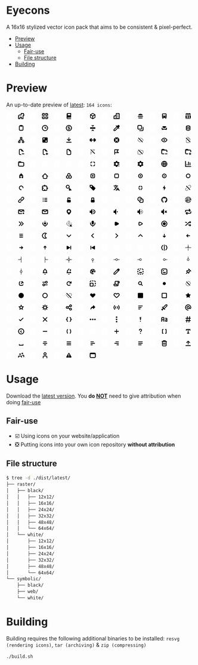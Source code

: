 # Eyecons

A 16x16 stylized vector icon pack that aims to be consistent & pixel-perfect.

<!-- vim-markdown-toc GFM -->

* [Preview](#preview)
* [Usage](#usage)
    * [Fair-use](#fair-use)
    * [File structure](#file-structure)
* [Building](#building)

<!-- vim-markdown-toc -->

# Preview

An up-to-date preview of [latest](https://github.com/bbfh-dev/eyecons/releases/latest): <!-- INSERT icons-amount -->`164 icons`:

<div style="display: flex; gap: 1rem; flex-wrap: wrap;">
<!-- BEGIN insert-icons-preview -->
    <img src=".docs/icon/white/animal.svg#gh-dark-mode-only" width="16px" height="16px" />
    <img src=".docs/icon/black/animal.svg#gh-light-mode-only" width="16px" height="16px" />
    <img src=".docs/icon/white/apps.svg#gh-dark-mode-only" width="16px" height="16px" />
    <img src=".docs/icon/black/apps.svg#gh-light-mode-only" width="16px" height="16px" />
    <img src=".docs/icon/white/book.svg#gh-dark-mode-only" width="16px" height="16px" />
    <img src=".docs/icon/black/book.svg#gh-light-mode-only" width="16px" height="16px" />
    <img src=".docs/icon/white/box.svg#gh-dark-mode-only" width="16px" height="16px" />
    <img src=".docs/icon/black/box.svg#gh-light-mode-only" width="16px" height="16px" />
    <img src=".docs/icon/white/building.svg#gh-dark-mode-only" width="16px" height="16px" />
    <img src=".docs/icon/black/building.svg#gh-light-mode-only" width="16px" height="16px" />
    <img src=".docs/icon/white/burger.svg#gh-dark-mode-only" width="16px" height="16px" />
    <img src=".docs/icon/black/burger.svg#gh-light-mode-only" width="16px" height="16px" />
    <img src=".docs/icon/white/bus.svg#gh-dark-mode-only" width="16px" height="16px" />
    <img src=".docs/icon/black/bus.svg#gh-light-mode-only" width="16px" height="16px" />
    <img src=".docs/icon/white/calendar.svg#gh-dark-mode-only" width="16px" height="16px" />
    <img src=".docs/icon/black/calendar.svg#gh-light-mode-only" width="16px" height="16px" />
    <img src=".docs/icon/white/clipboard.svg#gh-dark-mode-only" width="16px" height="16px" />
    <img src=".docs/icon/black/clipboard.svg#gh-light-mode-only" width="16px" height="16px" />
    <img src=".docs/icon/white/clock.svg#gh-dark-mode-only" width="16px" height="16px" />
    <img src=".docs/icon/black/clock.svg#gh-light-mode-only" width="16px" height="16px" />
    <img src=".docs/icon/white/coin.svg#gh-dark-mode-only" width="16px" height="16px" />
    <img src=".docs/icon/black/coin.svg#gh-light-mode-only" width="16px" height="16px" />
    <img src=".docs/icon/white/collapse.svg#gh-dark-mode-only" width="16px" height="16px" />
    <img src=".docs/icon/black/collapse.svg#gh-light-mode-only" width="16px" height="16px" />
    <img src=".docs/icon/white/color_picker.svg#gh-dark-mode-only" width="16px" height="16px" />
    <img src=".docs/icon/black/color_picker.svg#gh-light-mode-only" width="16px" height="16px" />
    <img src=".docs/icon/white/copy.svg#gh-dark-mode-only" width="16px" height="16px" />
    <img src=".docs/icon/black/copy.svg#gh-light-mode-only" width="16px" height="16px" />
    <img src=".docs/icon/white/couch.svg#gh-dark-mode-only" width="16px" height="16px" />
    <img src=".docs/icon/black/couch.svg#gh-light-mode-only" width="16px" height="16px" />
    <img src=".docs/icon/white/database.svg#gh-dark-mode-only" width="16px" height="16px" />
    <img src=".docs/icon/black/database.svg#gh-light-mode-only" width="16px" height="16px" />
    <img src=".docs/icon/white/diagram.svg#gh-dark-mode-only" width="16px" height="16px" />
    <img src=".docs/icon/black/diagram.svg#gh-light-mode-only" width="16px" height="16px" />
    <img src=".docs/icon/white/dice.svg#gh-dark-mode-only" width="16px" height="16px" />
    <img src=".docs/icon/black/dice.svg#gh-light-mode-only" width="16px" height="16px" />
    <img src=".docs/icon/white/download.svg#gh-dark-mode-only" width="16px" height="16px" />
    <img src=".docs/icon/black/download.svg#gh-light-mode-only" width="16px" height="16px" />
    <img src=".docs/icon/white/dumbbell.svg#gh-dark-mode-only" width="16px" height="16px" />
    <img src=".docs/icon/black/dumbbell.svg#gh-light-mode-only" width="16px" height="16px" />
    <img src=".docs/icon/white/error.svg#gh-dark-mode-only" width="16px" height="16px" />
    <img src=".docs/icon/black/error.svg#gh-light-mode-only" width="16px" height="16px" />
    <img src=".docs/icon/white/eye-crossed.svg#gh-dark-mode-only" width="16px" height="16px" />
    <img src=".docs/icon/black/eye-crossed.svg#gh-light-mode-only" width="16px" height="16px" />
    <img src=".docs/icon/white/eye.svg#gh-dark-mode-only" width="16px" height="16px" />
    <img src=".docs/icon/black/eye.svg#gh-light-mode-only" width="16px" height="16px" />
    <img src=".docs/icon/white/file-crossed.svg#gh-dark-mode-only" width="16px" height="16px" />
    <img src=".docs/icon/black/file-crossed.svg#gh-light-mode-only" width="16px" height="16px" />
    <img src=".docs/icon/white/file-minus.svg#gh-dark-mode-only" width="16px" height="16px" />
    <img src=".docs/icon/black/file-minus.svg#gh-light-mode-only" width="16px" height="16px" />
    <img src=".docs/icon/white/file-plus.svg#gh-dark-mode-only" width="16px" height="16px" />
    <img src=".docs/icon/black/file-plus.svg#gh-light-mode-only" width="16px" height="16px" />
    <img src=".docs/icon/white/file.svg#gh-dark-mode-only" width="16px" height="16px" />
    <img src=".docs/icon/black/file.svg#gh-light-mode-only" width="16px" height="16px" />
    <img src=".docs/icon/white/flag-crossed.svg#gh-dark-mode-only" width="16px" height="16px" />
    <img src=".docs/icon/black/flag-crossed.svg#gh-light-mode-only" width="16px" height="16px" />
    <img src=".docs/icon/white/flag.svg#gh-dark-mode-only" width="16px" height="16px" />
    <img src=".docs/icon/black/flag.svg#gh-light-mode-only" width="16px" height="16px" />
    <img src=".docs/icon/white/folder-crossed.svg#gh-dark-mode-only" width="16px" height="16px" />
    <img src=".docs/icon/black/folder-crossed.svg#gh-light-mode-only" width="16px" height="16px" />
    <img src=".docs/icon/white/folder-minus.svg#gh-dark-mode-only" width="16px" height="16px" />
    <img src=".docs/icon/black/folder-minus.svg#gh-light-mode-only" width="16px" height="16px" />
    <img src=".docs/icon/white/folder-plus.svg#gh-dark-mode-only" width="16px" height="16px" />
    <img src=".docs/icon/black/folder-plus.svg#gh-light-mode-only" width="16px" height="16px" />
    <img src=".docs/icon/white/folder.svg#gh-dark-mode-only" width="16px" height="16px" />
    <img src=".docs/icon/black/folder.svg#gh-light-mode-only" width="16px" height="16px" />
    <img src=".docs/icon/white/folder_zip.svg#gh-dark-mode-only" width="16px" height="16px" />
    <img src=".docs/icon/black/folder_zip.svg#gh-light-mode-only" width="16px" height="16px" />
    <img src=".docs/icon/white/fork.svg#gh-dark-mode-only" width="16px" height="16px" />
    <img src=".docs/icon/black/fork.svg#gh-light-mode-only" width="16px" height="16px" />
    <img src=".docs/icon/white/fullscreen.svg#gh-dark-mode-only" width="16px" height="16px" />
    <img src=".docs/icon/black/fullscreen.svg#gh-light-mode-only" width="16px" height="16px" />
    <img src=".docs/icon/white/gear-exclamation.svg#gh-dark-mode-only" width="16px" height="16px" />
    <img src=".docs/icon/black/gear-exclamation.svg#gh-light-mode-only" width="16px" height="16px" />
    <img src=".docs/icon/white/gear.svg#gh-dark-mode-only" width="16px" height="16px" />
    <img src=".docs/icon/black/gear.svg#gh-light-mode-only" width="16px" height="16px" />
    <img src=".docs/icon/white/globe.svg#gh-dark-mode-only" width="16px" height="16px" />
    <img src=".docs/icon/black/globe.svg#gh-light-mode-only" width="16px" height="16px" />
    <img src=".docs/icon/white/graph.svg#gh-dark-mode-only" width="16px" height="16px" />
    <img src=".docs/icon/black/graph.svg#gh-light-mode-only" width="16px" height="16px" />
    <img src=".docs/icon/white/helmet.svg#gh-dark-mode-only" width="16px" height="16px" />
    <img src=".docs/icon/black/helmet.svg#gh-light-mode-only" width="16px" height="16px" />
    <img src=".docs/icon/white/home.svg#gh-dark-mode-only" width="16px" height="16px" />
    <img src=".docs/icon/black/home.svg#gh-light-mode-only" width="16px" height="16px" />
    <img src=".docs/icon/white/honeycomb.svg#gh-dark-mode-only" width="16px" height="16px" />
    <img src=".docs/icon/black/honeycomb.svg#gh-light-mode-only" width="16px" height="16px" />
    <img src=".docs/icon/white/indicator_checkbox-checked.svg#gh-dark-mode-only" width="16px" height="16px" />
    <img src=".docs/icon/black/indicator_checkbox-checked.svg#gh-light-mode-only" width="16px" height="16px" />
    <img src=".docs/icon/white/indicator_checkbox.svg#gh-dark-mode-only" width="16px" height="16px" />
    <img src=".docs/icon/black/indicator_checkbox.svg#gh-light-mode-only" width="16px" height="16px" />
    <img src=".docs/icon/white/indicator_radio-checked.svg#gh-dark-mode-only" width="16px" height="16px" />
    <img src=".docs/icon/black/indicator_radio-checked.svg#gh-light-mode-only" width="16px" height="16px" />
    <img src=".docs/icon/white/indicator_radio-mixed.svg#gh-dark-mode-only" width="16px" height="16px" />
    <img src=".docs/icon/black/indicator_radio-mixed.svg#gh-light-mode-only" width="16px" height="16px" />
    <img src=".docs/icon/white/indicator_radio.svg#gh-dark-mode-only" width="16px" height="16px" />
    <img src=".docs/icon/black/indicator_radio.svg#gh-light-mode-only" width="16px" height="16px" />
    <img src=".docs/icon/white/indicator_spinner.svg#gh-dark-mode-only" width="16px" height="16px" />
    <img src=".docs/icon/black/indicator_spinner.svg#gh-light-mode-only" width="16px" height="16px" />
    <img src=".docs/icon/white/jigsaw.svg#gh-dark-mode-only" width="16px" height="16px" />
    <img src=".docs/icon/black/jigsaw.svg#gh-light-mode-only" width="16px" height="16px" />
    <img src=".docs/icon/white/key.svg#gh-dark-mode-only" width="16px" height="16px" />
    <img src=".docs/icon/black/key.svg#gh-light-mode-only" width="16px" height="16px" />
    <img src=".docs/icon/white/label.svg#gh-dark-mode-only" width="16px" height="16px" />
    <img src=".docs/icon/black/label.svg#gh-light-mode-only" width="16px" height="16px" />
    <img src=".docs/icon/white/language.svg#gh-dark-mode-only" width="16px" height="16px" />
    <img src=".docs/icon/black/language.svg#gh-light-mode-only" width="16px" height="16px" />
    <img src=".docs/icon/white/leave_fullscreen.svg#gh-dark-mode-only" width="16px" height="16px" />
    <img src=".docs/icon/black/leave_fullscreen.svg#gh-light-mode-only" width="16px" height="16px" />
    <img src=".docs/icon/white/lightning.svg#gh-dark-mode-only" width="16px" height="16px" />
    <img src=".docs/icon/black/lightning.svg#gh-light-mode-only" width="16px" height="16px" />
    <img src=".docs/icon/white/link-crossed.svg#gh-dark-mode-only" width="16px" height="16px" />
    <img src=".docs/icon/black/link-crossed.svg#gh-light-mode-only" width="16px" height="16px" />
    <img src=".docs/icon/white/link.svg#gh-dark-mode-only" width="16px" height="16px" />
    <img src=".docs/icon/black/link.svg#gh-light-mode-only" width="16px" height="16px" />
    <img src=".docs/icon/white/list.svg#gh-dark-mode-only" width="16px" height="16px" />
    <img src=".docs/icon/black/list.svg#gh-light-mode-only" width="16px" height="16px" />
    <img src=".docs/icon/white/lock-open.svg#gh-dark-mode-only" width="16px" height="16px" />
    <img src=".docs/icon/black/lock-open.svg#gh-light-mode-only" width="16px" height="16px" />
    <img src=".docs/icon/white/lock.svg#gh-dark-mode-only" width="16px" height="16px" />
    <img src=".docs/icon/black/lock.svg#gh-light-mode-only" width="16px" height="16px" />
    <img src=".docs/icon/white/logo_discord.svg#gh-dark-mode-only" width="16px" height="16px" />
    <img src=".docs/icon/black/logo_discord.svg#gh-light-mode-only" width="16px" height="16px" />
    <img src=".docs/icon/white/logo_eyecons.svg#gh-dark-mode-only" width="16px" height="16px" />
    <img src=".docs/icon/black/logo_eyecons.svg#gh-light-mode-only" width="16px" height="16px" />
    <img src=".docs/icon/white/logo_github.svg#gh-dark-mode-only" width="16px" height="16px" />
    <img src=".docs/icon/black/logo_github.svg#gh-light-mode-only" width="16px" height="16px" />
    <img src=".docs/icon/white/logo_modrinth.svg#gh-dark-mode-only" width="16px" height="16px" />
    <img src=".docs/icon/black/logo_modrinth.svg#gh-light-mode-only" width="16px" height="16px" />
    <img src=".docs/icon/white/mail-notification.svg#gh-dark-mode-only" width="16px" height="16px" />
    <img src=".docs/icon/black/mail-notification.svg#gh-light-mode-only" width="16px" height="16px" />
    <img src=".docs/icon/white/mail.svg#gh-dark-mode-only" width="16px" height="16px" />
    <img src=".docs/icon/black/mail.svg#gh-light-mode-only" width="16px" height="16px" />
    <img src=".docs/icon/white/map_pin.svg#gh-dark-mode-only" width="16px" height="16px" />
    <img src=".docs/icon/black/map_pin.svg#gh-light-mode-only" width="16px" height="16px" />
    <img src=".docs/icon/white/media_audio_volume_high.svg#gh-dark-mode-only" width="16px" height="16px" />
    <img src=".docs/icon/black/media_audio_volume_high.svg#gh-light-mode-only" width="16px" height="16px" />
    <img src=".docs/icon/white/media_audio_volume_low.svg#gh-dark-mode-only" width="16px" height="16px" />
    <img src=".docs/icon/black/media_audio_volume_low.svg#gh-light-mode-only" width="16px" height="16px" />
    <img src=".docs/icon/white/media_audio_volume_medium.svg#gh-dark-mode-only" width="16px" height="16px" />
    <img src=".docs/icon/black/media_audio_volume_medium.svg#gh-light-mode-only" width="16px" height="16px" />
    <img src=".docs/icon/white/media_audio_volume_mute.svg#gh-dark-mode-only" width="16px" height="16px" />
    <img src=".docs/icon/black/media_audio_volume_mute.svg#gh-light-mode-only" width="16px" height="16px" />
    <img src=".docs/icon/white/media_cycle.svg#gh-dark-mode-only" width="16px" height="16px" />
    <img src=".docs/icon/black/media_cycle.svg#gh-light-mode-only" width="16px" height="16px" />
    <img src=".docs/icon/white/media_fast_forward.svg#gh-dark-mode-only" width="16px" height="16px" />
    <img src=".docs/icon/black/media_fast_forward.svg#gh-light-mode-only" width="16px" height="16px" />
    <img src=".docs/icon/white/media_microphone-medium.svg#gh-dark-mode-only" width="16px" height="16px" />
    <img src=".docs/icon/black/media_microphone-medium.svg#gh-light-mode-only" width="16px" height="16px" />
    <img src=".docs/icon/white/media_microphone-mute.svg#gh-dark-mode-only" width="16px" height="16px" />
    <img src=".docs/icon/black/media_microphone-mute.svg#gh-light-mode-only" width="16px" height="16px" />
    <img src=".docs/icon/white/media_microphone.svg#gh-dark-mode-only" width="16px" height="16px" />
    <img src=".docs/icon/black/media_microphone.svg#gh-light-mode-only" width="16px" height="16px" />
    <img src=".docs/icon/white/media_play-fill.svg#gh-dark-mode-only" width="16px" height="16px" />
    <img src=".docs/icon/black/media_play-fill.svg#gh-light-mode-only" width="16px" height="16px" />
    <img src=".docs/icon/white/media_play.svg#gh-dark-mode-only" width="16px" height="16px" />
    <img src=".docs/icon/black/media_play.svg#gh-light-mode-only" width="16px" height="16px" />
    <img src=".docs/icon/white/media_record.svg#gh-dark-mode-only" width="16px" height="16px" />
    <img src=".docs/icon/black/media_record.svg#gh-light-mode-only" width="16px" height="16px" />
    <img src=".docs/icon/white/media_shuffle.svg#gh-dark-mode-only" width="16px" height="16px" />
    <img src=".docs/icon/black/media_shuffle.svg#gh-light-mode-only" width="16px" height="16px" />
    <img src=".docs/icon/white/menu_hamburger.svg#gh-dark-mode-only" width="16px" height="16px" />
    <img src=".docs/icon/black/menu_hamburger.svg#gh-light-mode-only" width="16px" height="16px" />
    <img src=".docs/icon/white/moon.svg#gh-dark-mode-only" width="16px" height="16px" />
    <img src=".docs/icon/black/moon.svg#gh-light-mode-only" width="16px" height="16px" />
    <img src=".docs/icon/white/navigation_angle_down.svg#gh-dark-mode-only" width="16px" height="16px" />
    <img src=".docs/icon/black/navigation_angle_down.svg#gh-light-mode-only" width="16px" height="16px" />
    <img src=".docs/icon/white/navigation_angle_left.svg#gh-dark-mode-only" width="16px" height="16px" />
    <img src=".docs/icon/black/navigation_angle_left.svg#gh-light-mode-only" width="16px" height="16px" />
    <img src=".docs/icon/white/navigation_angle_right.svg#gh-dark-mode-only" width="16px" height="16px" />
    <img src=".docs/icon/black/navigation_angle_right.svg#gh-light-mode-only" width="16px" height="16px" />
    <img src=".docs/icon/white/navigation_angle_up.svg#gh-dark-mode-only" width="16px" height="16px" />
    <img src=".docs/icon/black/navigation_angle_up.svg#gh-light-mode-only" width="16px" height="16px" />
    <img src=".docs/icon/white/navigation_arrow_down.svg#gh-dark-mode-only" width="16px" height="16px" />
    <img src=".docs/icon/black/navigation_arrow_down.svg#gh-light-mode-only" width="16px" height="16px" />
    <img src=".docs/icon/white/navigation_arrow_left.svg#gh-dark-mode-only" width="16px" height="16px" />
    <img src=".docs/icon/black/navigation_arrow_left.svg#gh-light-mode-only" width="16px" height="16px" />
    <img src=".docs/icon/white/navigation_arrow_right.svg#gh-dark-mode-only" width="16px" height="16px" />
    <img src=".docs/icon/black/navigation_arrow_right.svg#gh-light-mode-only" width="16px" height="16px" />
    <img src=".docs/icon/white/navigation_arrow_up.svg#gh-dark-mode-only" width="16px" height="16px" />
    <img src=".docs/icon/black/navigation_arrow_up.svg#gh-light-mode-only" width="16px" height="16px" />
    <img src=".docs/icon/white/navigation_next.svg#gh-dark-mode-only" width="16px" height="16px" />
    <img src=".docs/icon/black/navigation_next.svg#gh-light-mode-only" width="16px" height="16px" />
    <img src=".docs/icon/white/navigation_previous.svg#gh-dark-mode-only" width="16px" height="16px" />
    <img src=".docs/icon/black/navigation_previous.svg#gh-light-mode-only" width="16px" height="16px" />
    <img src=".docs/icon/white/navigation_redo.svg#gh-dark-mode-only" width="16px" height="16px" />
    <img src=".docs/icon/black/navigation_redo.svg#gh-light-mode-only" width="16px" height="16px" />
    <img src=".docs/icon/white/navigation_undo.svg#gh-dark-mode-only" width="16px" height="16px" />
    <img src=".docs/icon/black/navigation_undo.svg#gh-light-mode-only" width="16px" height="16px" />
    <img src=".docs/icon/white/neutral.svg#gh-dark-mode-only" width="16px" height="16px" />
    <img src=".docs/icon/black/neutral.svg#gh-light-mode-only" width="16px" height="16px" />
    <img src=".docs/icon/white/node_branch_cross.svg#gh-dark-mode-only" width="16px" height="16px" />
    <img src=".docs/icon/black/node_branch_cross.svg#gh-light-mode-only" width="16px" height="16px" />
    <img src=".docs/icon/white/node_branch_left.svg#gh-dark-mode-only" width="16px" height="16px" />
    <img src=".docs/icon/black/node_branch_left.svg#gh-light-mode-only" width="16px" height="16px" />
    <img src=".docs/icon/white/node_branch_right.svg#gh-dark-mode-only" width="16px" height="16px" />
    <img src=".docs/icon/black/node_branch_right.svg#gh-light-mode-only" width="16px" height="16px" />
    <img src=".docs/icon/white/node_cross.svg#gh-dark-mode-only" width="16px" height="16px" />
    <img src=".docs/icon/black/node_cross.svg#gh-light-mode-only" width="16px" height="16px" />
    <img src=".docs/icon/white/node_down.svg#gh-dark-mode-only" width="16px" height="16px" />
    <img src=".docs/icon/black/node_down.svg#gh-light-mode-only" width="16px" height="16px" />
    <img src=".docs/icon/white/node_horizontal.svg#gh-dark-mode-only" width="16px" height="16px" />
    <img src=".docs/icon/black/node_horizontal.svg#gh-light-mode-only" width="16px" height="16px" />
    <img src=".docs/icon/white/node_left.svg#gh-dark-mode-only" width="16px" height="16px" />
    <img src=".docs/icon/black/node_left.svg#gh-light-mode-only" width="16px" height="16px" />
    <img src=".docs/icon/white/node_right.svg#gh-dark-mode-only" width="16px" height="16px" />
    <img src=".docs/icon/black/node_right.svg#gh-light-mode-only" width="16px" height="16px" />
    <img src=".docs/icon/white/node_up.svg#gh-dark-mode-only" width="16px" height="16px" />
    <img src=".docs/icon/black/node_up.svg#gh-light-mode-only" width="16px" height="16px" />
    <img src=".docs/icon/white/node_vertical.svg#gh-dark-mode-only" width="16px" height="16px" />
    <img src=".docs/icon/black/node_vertical.svg#gh-light-mode-only" width="16px" height="16px" />
    <img src=".docs/icon/white/notification.svg#gh-dark-mode-only" width="16px" height="16px" />
    <img src=".docs/icon/black/notification.svg#gh-light-mode-only" width="16px" height="16px" />
    <img src=".docs/icon/white/notification-unread.svg#gh-dark-mode-only" width="16px" height="16px" />
    <img src=".docs/icon/black/notification-unread.svg#gh-light-mode-only" width="16px" height="16px" />
    <img src=".docs/icon/white/pallete.svg#gh-dark-mode-only" width="16px" height="16px" />
    <img src=".docs/icon/black/pallete.svg#gh-light-mode-only" width="16px" height="16px" />
    <img src=".docs/icon/white/pencil.svg#gh-dark-mode-only" width="16px" height="16px" />
    <img src=".docs/icon/black/pencil.svg#gh-light-mode-only" width="16px" height="16px" />
    <img src=".docs/icon/white/picture-placeholder.svg#gh-dark-mode-only" width="16px" height="16px" />
    <img src=".docs/icon/black/picture-placeholder.svg#gh-light-mode-only" width="16px" height="16px" />
    <img src=".docs/icon/white/picture.svg#gh-dark-mode-only" width="16px" height="16px" />
    <img src=".docs/icon/black/picture.svg#gh-light-mode-only" width="16px" height="16px" />
    <img src=".docs/icon/white/pin.svg#gh-dark-mode-only" width="16px" height="16px" />
    <img src=".docs/icon/black/pin.svg#gh-light-mode-only" width="16px" height="16px" />
    <img src=".docs/icon/white/popout.svg#gh-dark-mode-only" width="16px" height="16px" />
    <img src=".docs/icon/black/popout.svg#gh-light-mode-only" width="16px" height="16px" />
    <img src=".docs/icon/white/properties.svg#gh-dark-mode-only" width="16px" height="16px" />
    <img src=".docs/icon/black/properties.svg#gh-light-mode-only" width="16px" height="16px" />
    <img src=".docs/icon/white/refresh.svg#gh-dark-mode-only" width="16px" height="16px" />
    <img src=".docs/icon/black/refresh.svg#gh-light-mode-only" width="16px" height="16px" />
    <img src=".docs/icon/white/scaling.svg#gh-dark-mode-only" width="16px" height="16px" />
    <img src=".docs/icon/black/scaling.svg#gh-light-mode-only" width="16px" height="16px" />
    <img src=".docs/icon/white/scroll.svg#gh-dark-mode-only" width="16px" height="16px" />
    <img src=".docs/icon/black/scroll.svg#gh-light-mode-only" width="16px" height="16px" />
    <img src=".docs/icon/white/search.svg#gh-dark-mode-only" width="16px" height="16px" />
    <img src=".docs/icon/black/search.svg#gh-light-mode-only" width="16px" height="16px" />
    <img src=".docs/icon/white/shape_bullet.svg#gh-dark-mode-only" width="16px" height="16px" />
    <img src=".docs/icon/black/shape_bullet.svg#gh-light-mode-only" width="16px" height="16px" />
    <img src=".docs/icon/white/shape_circle-crossed.svg#gh-dark-mode-only" width="16px" height="16px" />
    <img src=".docs/icon/black/shape_circle-crossed.svg#gh-light-mode-only" width="16px" height="16px" />
    <img src=".docs/icon/white/shape_circle-fill.svg#gh-dark-mode-only" width="16px" height="16px" />
    <img src=".docs/icon/black/shape_circle-fill.svg#gh-light-mode-only" width="16px" height="16px" />
    <img src=".docs/icon/white/shape_circle.svg#gh-dark-mode-only" width="16px" height="16px" />
    <img src=".docs/icon/black/shape_circle.svg#gh-light-mode-only" width="16px" height="16px" />
    <img src=".docs/icon/white/shape_heart-crossed.svg#gh-dark-mode-only" width="16px" height="16px" />
    <img src=".docs/icon/black/shape_heart-crossed.svg#gh-light-mode-only" width="16px" height="16px" />
    <img src=".docs/icon/white/shape_heart-fill.svg#gh-dark-mode-only" width="16px" height="16px" />
    <img src=".docs/icon/black/shape_heart-fill.svg#gh-light-mode-only" width="16px" height="16px" />
    <img src=".docs/icon/white/shape_heart.svg#gh-dark-mode-only" width="16px" height="16px" />
    <img src=".docs/icon/black/shape_heart.svg#gh-light-mode-only" width="16px" height="16px" />
    <img src=".docs/icon/white/shape_square-fill.svg#gh-dark-mode-only" width="16px" height="16px" />
    <img src=".docs/icon/black/shape_square-fill.svg#gh-light-mode-only" width="16px" height="16px" />
    <img src=".docs/icon/white/shape_square.svg#gh-dark-mode-only" width="16px" height="16px" />
    <img src=".docs/icon/black/shape_square.svg#gh-light-mode-only" width="16px" height="16px" />
    <img src=".docs/icon/white/shape_star-fill.svg#gh-dark-mode-only" width="16px" height="16px" />
    <img src=".docs/icon/black/shape_star-fill.svg#gh-light-mode-only" width="16px" height="16px" />
    <img src=".docs/icon/white/shape_star.svg#gh-dark-mode-only" width="16px" height="16px" />
    <img src=".docs/icon/black/shape_star.svg#gh-light-mode-only" width="16px" height="16px" />
    <img src=".docs/icon/white/shape_sun.svg#gh-dark-mode-only" width="16px" height="16px" />
    <img src=".docs/icon/black/shape_sun.svg#gh-light-mode-only" width="16px" height="16px" />
    <img src=".docs/icon/white/share_connections.svg#gh-dark-mode-only" width="16px" height="16px" />
    <img src=".docs/icon/black/share_connections.svg#gh-light-mode-only" width="16px" height="16px" />
    <img src=".docs/icon/white/share.svg#gh-dark-mode-only" width="16px" height="16px" />
    <img src=".docs/icon/black/share.svg#gh-light-mode-only" width="16px" height="16px" />
    <img src=".docs/icon/white/signal.svg#gh-dark-mode-only" width="16px" height="16px" />
    <img src=".docs/icon/black/signal.svg#gh-light-mode-only" width="16px" height="16px" />
    <img src=".docs/icon/white/sort.svg#gh-dark-mode-only" width="16px" height="16px" />
    <img src=".docs/icon/black/sort.svg#gh-light-mode-only" width="16px" height="16px" />
    <img src=".docs/icon/white/sword.svg#gh-dark-mode-only" width="16px" height="16px" />
    <img src=".docs/icon/black/sword.svg#gh-light-mode-only" width="16px" height="16px" />
    <img src=".docs/icon/white/symbol_at_sign.svg#gh-dark-mode-only" width="16px" height="16px" />
    <img src=".docs/icon/black/symbol_at_sign.svg#gh-light-mode-only" width="16px" height="16px" />
    <img src=".docs/icon/white/symbol_check.svg#gh-dark-mode-only" width="16px" height="16px" />
    <img src=".docs/icon/black/symbol_check.svg#gh-light-mode-only" width="16px" height="16px" />
    <img src=".docs/icon/white/symbol_cross.svg#gh-dark-mode-only" width="16px" height="16px" />
    <img src=".docs/icon/black/symbol_cross.svg#gh-light-mode-only" width="16px" height="16px" />
    <img src=".docs/icon/white/symbol_curly_braces.svg#gh-dark-mode-only" width="16px" height="16px" />
    <img src=".docs/icon/black/symbol_curly_braces.svg#gh-light-mode-only" width="16px" height="16px" />
    <img src=".docs/icon/white/symbol_ellipsis_horizontal.svg#gh-dark-mode-only" width="16px" height="16px" />
    <img src=".docs/icon/black/symbol_ellipsis_horizontal.svg#gh-light-mode-only" width="16px" height="16px" />
    <img src=".docs/icon/white/symbol_ellipsis_vertical.svg#gh-dark-mode-only" width="16px" height="16px" />
    <img src=".docs/icon/black/symbol_ellipsis_vertical.svg#gh-light-mode-only" width="16px" height="16px" />
    <img src=".docs/icon/white/symbol_exclamation_point.svg#gh-dark-mode-only" width="16px" height="16px" />
    <img src=".docs/icon/black/symbol_exclamation_point.svg#gh-light-mode-only" width="16px" height="16px" />
    <img src=".docs/icon/white/symbol_font.svg#gh-dark-mode-only" width="16px" height="16px" />
    <img src=".docs/icon/black/symbol_font.svg#gh-light-mode-only" width="16px" height="16px" />
    <img src=".docs/icon/white/symbol_hashtag.svg#gh-dark-mode-only" width="16px" height="16px" />
    <img src=".docs/icon/black/symbol_hashtag.svg#gh-light-mode-only" width="16px" height="16px" />
    <img src=".docs/icon/white/symbol_info.svg#gh-dark-mode-only" width="16px" height="16px" />
    <img src=".docs/icon/black/symbol_info.svg#gh-light-mode-only" width="16px" height="16px" />
    <img src=".docs/icon/white/symbol_minus_sign.svg#gh-dark-mode-only" width="16px" height="16px" />
    <img src=".docs/icon/black/symbol_minus_sign.svg#gh-light-mode-only" width="16px" height="16px" />
    <img src=".docs/icon/white/symbol_parentheses.svg#gh-dark-mode-only" width="16px" height="16px" />
    <img src=".docs/icon/black/symbol_parentheses.svg#gh-light-mode-only" width="16px" height="16px" />
    <img src=".docs/icon/white/symbol_percentage.svg#gh-dark-mode-only" width="16px" height="16px" />
    <img src=".docs/icon/black/symbol_percentage.svg#gh-light-mode-only" width="16px" height="16px" />
    <img src=".docs/icon/white/symbol_plus_sign.svg#gh-dark-mode-only" width="16px" height="16px" />
    <img src=".docs/icon/black/symbol_plus_sign.svg#gh-light-mode-only" width="16px" height="16px" />
    <img src=".docs/icon/white/symbol_question_mark.svg#gh-dark-mode-only" width="16px" height="16px" />
    <img src=".docs/icon/black/symbol_question_mark.svg#gh-light-mode-only" width="16px" height="16px" />
    <img src=".docs/icon/white/symbol_square_brackets.svg#gh-dark-mode-only" width="16px" height="16px" />
    <img src=".docs/icon/black/symbol_square_brackets.svg#gh-light-mode-only" width="16px" height="16px" />
    <img src=".docs/icon/white/symbol_text.svg#gh-dark-mode-only" width="16px" height="16px" />
    <img src=".docs/icon/black/symbol_text.svg#gh-light-mode-only" width="16px" height="16px" />
    <img src=".docs/icon/white/symbol_whitespace.svg#gh-dark-mode-only" width="16px" height="16px" />
    <img src=".docs/icon/black/symbol_whitespace.svg#gh-light-mode-only" width="16px" height="16px" />
    <img src=".docs/icon/white/text_align_center.svg#gh-dark-mode-only" width="16px" height="16px" />
    <img src=".docs/icon/black/text_align_center.svg#gh-light-mode-only" width="16px" height="16px" />
    <img src=".docs/icon/white/text_align_justify.svg#gh-dark-mode-only" width="16px" height="16px" />
    <img src=".docs/icon/black/text_align_justify.svg#gh-light-mode-only" width="16px" height="16px" />
    <img src=".docs/icon/white/text_align_left.svg#gh-dark-mode-only" width="16px" height="16px" />
    <img src=".docs/icon/black/text_align_left.svg#gh-light-mode-only" width="16px" height="16px" />
    <img src=".docs/icon/white/text_align_right.svg#gh-dark-mode-only" width="16px" height="16px" />
    <img src=".docs/icon/black/text_align_right.svg#gh-light-mode-only" width="16px" height="16px" />
    <img src=".docs/icon/white/text.svg#gh-dark-mode-only" width="16px" height="16px" />
    <img src=".docs/icon/black/text.svg#gh-light-mode-only" width="16px" height="16px" />
    <img src=".docs/icon/white/trashcan.svg#gh-dark-mode-only" width="16px" height="16px" />
    <img src=".docs/icon/black/trashcan.svg#gh-light-mode-only" width="16px" height="16px" />
    <img src=".docs/icon/white/upload.svg#gh-dark-mode-only" width="16px" height="16px" />
    <img src=".docs/icon/black/upload.svg#gh-light-mode-only" width="16px" height="16px" />
    <img src=".docs/icon/white/users.svg#gh-dark-mode-only" width="16px" height="16px" />
    <img src=".docs/icon/black/users.svg#gh-light-mode-only" width="16px" height="16px" />
    <img src=".docs/icon/white/user.svg#gh-dark-mode-only" width="16px" height="16px" />
    <img src=".docs/icon/black/user.svg#gh-light-mode-only" width="16px" height="16px" />
    <img src=".docs/icon/white/warning.svg#gh-dark-mode-only" width="16px" height="16px" />
    <img src=".docs/icon/black/warning.svg#gh-light-mode-only" width="16px" height="16px" />
    <img src=".docs/icon/white/window.svg#gh-dark-mode-only" width="16px" height="16px" />
    <img src=".docs/icon/black/window.svg#gh-light-mode-only" width="16px" height="16px" />

<!-- END insert-icons-preview -->

</div>

# Usage

Download the [latest version](https://github.com/bbfh-dev/eyecons/releases/latest). You **do <ins>NOT</ins>** need to give attribution when doing [fair-use](#fair-use)

## Fair-use

- ☑️ Using icons on your website/application
- ❎ Putting icons into your own icon repository **without attribution**

## File structure

```bash
$ tree -d ./dist/latest/
├── raster/
│   ├── black/
│   │   ├── 12x12/
│   │   ├── 16x16/
│   │   ├── 24x24/
│   │   ├── 32x32/
│   │   ├── 48x48/
│   │   └── 64x64/
│   └── white/
│       ├── 12x12/
│       ├── 16x16/
│       ├── 24x24/
│       ├── 32x32/
│       ├── 48x48/
│       └── 64x64/
└── symbolic/
    ├── black/
    ├── web/
    └── white/
```

# Building

Building requires the following additional binaries to be installed: `resvg (rendering icons)`, `tar (archiving)` & `zip (compressing)`

```bash
./build.sh
```
